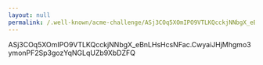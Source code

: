 ```yaml
---
layout: null
permalink: /.well-known/acme-challenge/ASj3COq5XOmIPO9VTLKQcckjNNbgX_eBnLHsHcsNFac
---
```

ASj3COq5XOmIPO9VTLKQcckjNNbgX_eBnLHsHcsNFac.CwyaiJHjMhgmo3ymonPF2Sp3gozYqNGLqUZb9XbDZFQ
